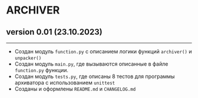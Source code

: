 # ARCHIVER
## <b>version 0.01</b> (23.10.2023)
___
- Создан модуль ```function.py``` с описанием логики функций ```archiver()``` и ```unpacker()```
- Создан модуль ```main.py```, где вызываются описанные в файле ```function.py``` функции.
- Создан модуль ```tests.py```, где описаны 8 тестов для программы архиватора с использованием ```unittest```
- Созданы и оформлены ```README.md``` и ```CHANGELOG.md```